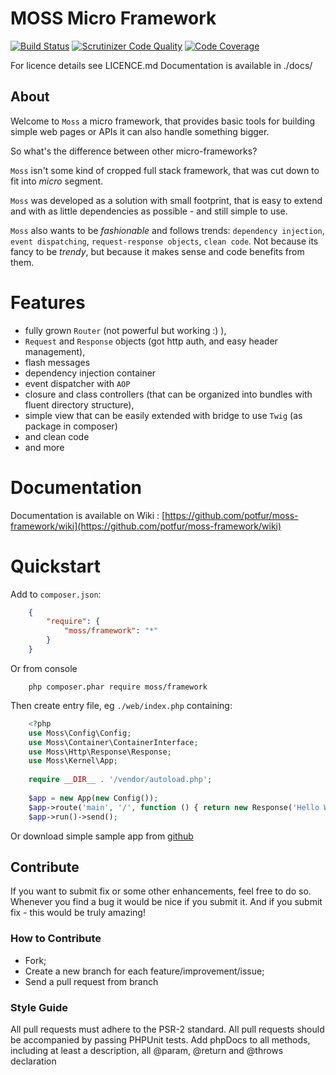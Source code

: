 # MOSS Micro Framework

[![Build Status](https://travis-ci.org/potfur/moss-framework.png?branch=master)](https://travis-ci.org/potfur/moss-framework)
[![Scrutinizer Code Quality](https://scrutinizer-ci.com/g/potfur/moss-framework/badges/quality-score.png?b=master)](https://scrutinizer-ci.com/g/potfur/moss-framework/?branch=master)
[![Code Coverage](https://scrutinizer-ci.com/g/potfur/moss-framework/badges/coverage.png?b=master)](https://scrutinizer-ci.com/g/potfur/moss-framework/?branch=master)

For licence details see LICENCE.md
Documentation is available in ./docs/

## About

Welcome to `Moss` a micro framework, that provides basic tools for building simple web pages or APIs it can also handle something bigger.

So what's the difference between other micro-frameworks?

`Moss` isn't some kind of cropped full stack framework, that was cut down to fit into _micro_ segment.

`Moss` was developed as a solution with small footprint, that is easy to extend and with as little dependencies as possible - and still simple to use.

`Moss` also wants to be _fashionable_ and follows trends: `dependency injection`, `event dispatching`, `request-response objects`, `clean code`.
 Not because its fancy to be _trendy_, but because it makes sense and code benefits from them. 

# Features

 * fully grown `Router` (not powerful but working :) ),
 * `Request` and `Response` objects (got http auth, and easy header management),
 * flash messages
 * dependency injection container
 * event dispatcher with `AOP`
 * closure and class controllers (that can be organized into bundles with fluent directory structure),
 * simple view that can be easily extended with bridge to use `Twig` (as package in composer)
 * and clean code
 * and more
 
# Documentation

Documentation is available on Wiki : [https://github.com/potfur/moss-framework/wiki](https://github.com/potfur/moss-framework/wiki)

# Quickstart

Add to `composer.json`:

```json
	{
	    "require": {
	        "moss/framework": "*"
	    }
	}
```

Or from console

```
	php composer.phar require moss/framework
```

Then create entry file, eg `./web/index.php` containing:

```php
	<?php
	use Moss\Config\Config;
	use Moss\Container\ContainerInterface;
	use Moss\Http\Response\Response;
	use Moss\Kernel\App;
	
	require __DIR__ . '/vendor/autoload.php';
	
	$app = new App(new Config());
	$app->route('main', '/', function () { return new Response('Hello World'); });
	$app->run()->send();
```

Or download simple sample app from [github](https://github.com/potfur/moss-demo-app)

## Contribute
 
If you want to submit fix or some other enhancements, feel free to do so.
Whenever you find a bug it would be nice if you submit it.
And if you submit fix - this would be truly amazing!
 
### How to Contribute
 
 * Fork;
 * Create a new branch for each feature/improvement/issue;
 * Send a pull request from branch
 
### Style Guide
 
All pull requests must adhere to the PSR-2 standard.
All pull requests should be accompanied by passing PHPUnit tests.
Add phpDocs to all methods, including at least a description, all @param, @return and @throws declaration

